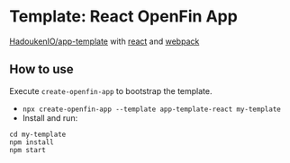 # Template: React OpenFin App 

[HadoukenIO/app-template](https://github.com/HadoukenIO/app-template) with [react](https://github.com/facebook/react) and [webpack](https://github.com/webpack/webpack)

## How to use

Execute `create-openfin-app` to bootstrap the template.

- `npx create-openfin-app --template app-template-react my-template` 
- Install and run:
```
cd my-template
npm install
npm start
```

